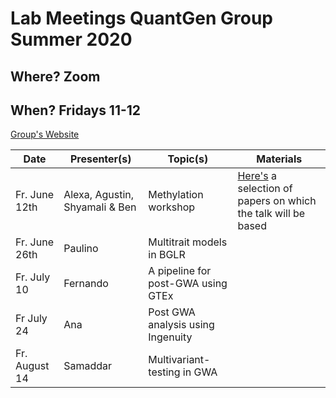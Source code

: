 # Lab Meetings QuantGen Group Summer 2020

## Where? Zoom

## When? Fridays 11-12

[Group's Website](http://quantgen.github.io/)

| Date           | Presenter(s)     |  Topic(s)        |  Materials    |
| -------------  | ---------------- | ---------------- | ------------- |
Fr. June 12th | Alexa, Agustin, Shyamali & Ben | Methylation workshop | [Here's](https://www.dropbox.com/s/sh6wp78vmom847n/intro_to_methylation.zip?dl=0) a selection of papers on which the talk will be based|
Fr. June 26th | Paulino | Multitrait models in BGLR | |
Fr. July 10 | Fernando | A pipeline for post-GWA using GTEx |  |
 Fr July 24 | Ana | Post GWA analysis using Ingenuity |  |
Fr. August 14 | Samaddar | Multivariant-testing in GWA | |
